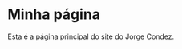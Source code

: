 <!DOCTYPE html>
<html lang="en">
<head>
    <meta charset="UTF-8">
    <title>30002264</title>
</head>
<body>
    <h1>Minha página</h1>
    <p>Esta é a página principal do site do Jorge Condez.</p>
</body>
</html>
